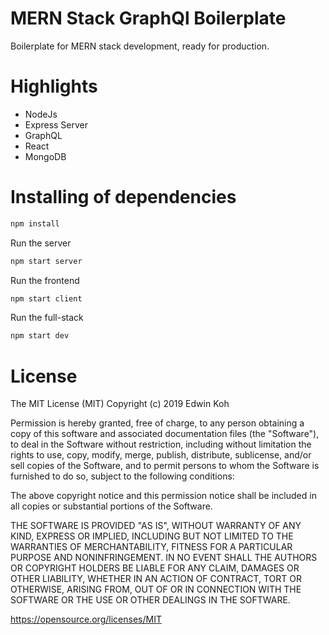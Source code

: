 # MERN Stack GraphQl Boilerplate

Boilerplate for MERN stack development, ready for production.

# Highlights

- NodeJs
- Express Server
- GraphQL
- React
- MongoDB

# Installing of dependencies 
 
 ```sh
npm install
```

Run the server
```sh
npm start server
```

Run the frontend
```sh
npm start client
```

Run the full-stack
```sh
npm start dev
```
 
 
 # License
 
 The MIT License (MIT)
Copyright (c) 2019 Edwin Koh

Permission is hereby granted, free of charge, to any person obtaining a copy of this software and associated documentation files (the "Software"), to deal in the Software without restriction, including without limitation the rights to use, copy, modify, merge, publish, distribute, sublicense, and/or sell copies of the Software, and to permit persons to whom the Software is furnished to do so, subject to the following conditions:

The above copyright notice and this permission notice shall be included in all copies or substantial portions of the Software.

THE SOFTWARE IS PROVIDED "AS IS", WITHOUT WARRANTY OF ANY KIND, EXPRESS OR IMPLIED, INCLUDING BUT NOT LIMITED TO THE WARRANTIES OF MERCHANTABILITY, FITNESS FOR A PARTICULAR PURPOSE AND NONINFRINGEMENT. IN NO EVENT SHALL THE AUTHORS OR COPYRIGHT HOLDERS BE LIABLE FOR ANY CLAIM, DAMAGES OR OTHER LIABILITY, WHETHER IN AN ACTION OF CONTRACT, TORT OR OTHERWISE, ARISING FROM, OUT OF OR IN CONNECTION WITH THE SOFTWARE OR THE USE OR OTHER DEALINGS IN THE SOFTWARE.

https://opensource.org/licenses/MIT
